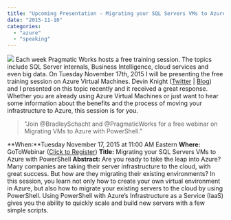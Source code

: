 ```yaml
---
title: "Upcoming Presentation - Migrating your SQL Servers VMs to Azure with PowerShell"
date: "2015-11-10"
categories: 
  - "azure"
  - "speaking"
---
```


![](https://images.bradleyschacht.com/wp-content/uploads/2015/11/pragmatic-works-training-on-the-t-s.jpg) Each week Pragmatic Works hosts a free training session. The topics include SQL Server internals, Business Intelligence, cloud services and even big data. On Tuesday November 17th, 2015 I will be presenting the free training session on Azure Virtual Machines. Devin Knight ([Twitter](http://twitter.com/knight_devin) | [Blog](http://devinknightsql.com)) and I presented on this topic recently and it received a great response. Whether you are already using Azure Virtual Machines or just want to hear some information about the benefits and the process of moving your infrastructure to Azure, this session is for you.

> "Join @BradleySchacht and @PragmaticWorks for a free webinar on Migrating VMs to Azure with PowerShell."

**When:**Tuesday November 17, 2015 at 11:00 AM Eastern **Where:** GoToWebinar ([Click to Register](http://pragmaticworks.com/Training/Details/Migrating-Your-SQL-Servers-VMs-to-Azure-with-PowerShell)) **Title:** Migrating your SQL Servers VMs to Azure with PowerShell **Abstract:** Are you ready to take the leap into Azure? Many companies are taking their server infrastructure to the cloud, with great success. But how are they migrating their existing environments? In this session, you learn not only how to create your own virtual environment in Azure, but also how to migrate your existing servers to the cloud by using PowerShell. Using PowerShell with Azure’s Infrastructure as a Service (IaaS) gives you the ability to quickly scale and build new servers with a few simple scripts.
